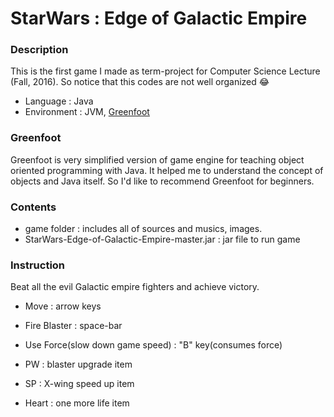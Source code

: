 # StarWars : Edge of Galactic Empire

### Description
This is the first game I made as term-project for Computer Science Lecture (Fall, 2016). So notice that this codes are not well organized 😂
+ Language : Java
+ Environment : JVM, [Greenfoot](https://www.greenfoot.org)

### Greenfoot
Greenfoot is very simplified version of game engine for teaching object oriented programming with Java. It helped me to understand the concept of objects and Java itself. So I'd like to recommend Greenfoot for beginners.

### Contents
+ game folder : includes all of sources and musics, images.
+ StarWars-Edge-of-Galactic-Empire-master.jar : jar file to run game

### Instruction
Beat all the evil Galactic empire fighters and achieve victory.

+ Move : arrow keys
+ Fire Blaster : space-bar
+ Use Force(slow down game speed) : "B" key(consumes force)

+ PW : blaster upgrade item
+ SP : X-wing speed up item
+ Heart : one more life item

